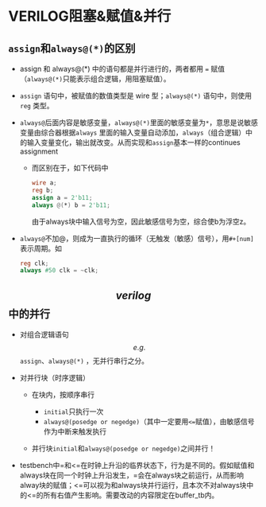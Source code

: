 # VERILOG阻塞&赋值&并行

## ```assign```和```always@(*)```的区别

+ assign 和 always@(*) 中的语句都是并行进行的，两者都用 ```=``` 赋值（```always@(*)```只能表示组合逻辑，用阻塞赋值）。
+ ```assign``` 语句中，被赋值的数值类型是 wire 型；```always@(*)``` 语句中，则使用 ```reg``` 类型。

+ ```always@```后面内容是敏感变量，```always@(*)```里面的敏感变量为```*```，意思是说敏感变量由综合器根据```always``` 里面的输入变量自动添加，```always```（组合逻辑）中的输入变量变化，输出就改变。从而实现和```assign```基本一样的continues assignment

  + 而区别在于，如下代码中

    ```verilog
    wire a;
    reg b;
    assign a = 2'b11;
    always @(*) b = 2'b11;
    ```

    由于always块中输入信号为空，因此敏感信号为空，综合使b为浮空z。

+ ```always@```不加@，则成为一直执行的循环（无触发（敏感）信号），用```#+[num]```表示周期。如

  ```verilog
  reg clk;
  always #50 clk = ~clk;
  ```

  

## $$verilog$$ 中的并行

+ 对组合逻辑语句 $$e.g.$$​ ```assign```、```always@(*)``` ，无并行串行之分。

+ 对并行块（时序逻辑）

  + 在块内，按顺序串行
    + ```initial```只执行一次
    + ```always@(posedge or negedge)```（其中一定要用```<=```赋值），由敏感信号作为中断来触发执行

  + 并行块```initial```和```always@(posedge or negedge)```之间并行！

+ testbench中=和<=在时钟上升沿的临界状态下，行为是不同的。假如赋值和always块在同一个时钟上升沿发生，=会在always块之前运行，从而影响alway块的赋值；<=可以视为和always块并行运行，且本次不对always块中的<=的所有右值产生影响。需要改动的内容限定在buffer_tb内。